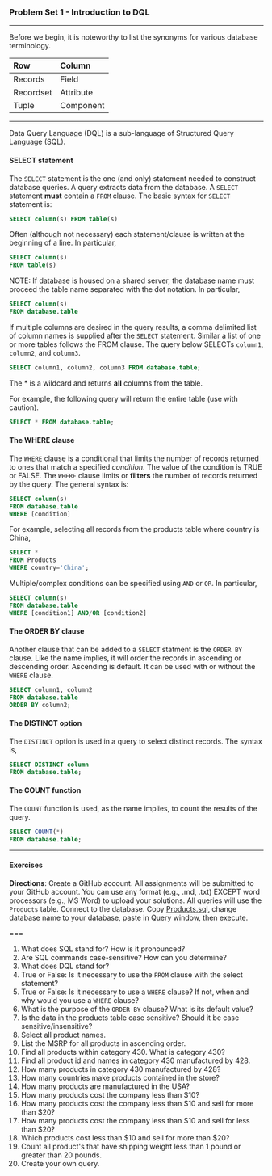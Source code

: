 ### Problem Set 1 - Introduction to DQL 
---

Before we begin, it is noteworthy to list the synonyms for various database terminology.  

|Row |Column   | 
|:--- |:---- |
|Records  | Field |
| Recordset | Attribute |
|Tuple | Component  |

---

Data Query Language (DQL) is a sub-language of Structured Query Language (SQL).  

#### SELECT statement

The `SELECT` statement is the one (and only) statement needed to construct database queries.  A query extracts data from the database.  A `SELECT` statement **must** contain a `FROM` clause.  The basic syntax for `SELECT` statement is:

```SQL
SELECT column(s) FROM table(s)
```

Often (although not necessary) each statement/clause is written at the beginning of a line.  In particular, 

```SQL
SELECT column(s) 
FROM table(s)
```

NOTE: If database is housed on a shared server, the database name must proceed the table name separated with the dot notation.  In particular, 

```SQL
SELECT column(s) 
FROM database.table
```

If multiple columns are desired in the query results, a comma delimited list of column names is supplied after the `SELECT` statement. Similar a list of one or more tables follows the FROM clause.   The query below SELECTs `column1`, `column2`, and `column3`. 


```SQL
SELECT column1, column2, column3 FROM database.table;
```



The * is a wildcard and returns **all** columns from the table.  

For example, the following query will return the entire table (use with caution).

```SQL
SELECT * FROM database.table;
```


#### The WHERE clause

The `WHERE` clause is a conditional that limits the number of records returned to ones that match a specified *condition*.  The value of the condition is TRUE or FALSE.  The `WHERE` clause limits or **filters** the number of records returned by the query. The general syntax is:

```SQL
SELECT column(s)
FROM database.table
WHERE [condition]
```
For example, selecting all records from the products table where country is China, 

```SQL
SELECT *
FROM Products
WHERE country='China';
```


Multiple/complex conditions can be specified using `AND` or `OR`.  In particular,

```SQL
SELECT column(s)
FROM database.table
WHERE [condition1] AND/OR [condition2]
```


#### The ORDER BY clause

Another clause that can be added to a `SELECT` statment is the `ORDER BY` clause.  Like the name implies, it will order the records in ascending or descending order.  Ascending is default.  It can be used with or without the `WHERE` clause.  

```SQL
SELECT column1, column2
FROM database.table
ORDER BY column2;
```

#### The DISTINCT option

The `DISTINCT` option is used in a query to select distinct records.  The syntax is, 

```SQL
SELECT DISTINCT column
FROM database.table;
```



#### The COUNT function

The `COUNT` function is used, as the name implies, to count the results of the query.    

```SQL
SELECT COUNT(*)
FROM database.table;
```

---

#### Exercises

**Directions**: Create a GitHub account.  All assignments will be submitted to your GitHub account.  You can use any format (e.g., .md, .txt) EXCEPT word processors (e.g., MS Word) to upload your solutions.  All queries will use the `Products` table.  Connect to the database.  Copy [Products.sql](https://github.com/jamesquinlan/mat301/tree/master/products), change database name to your database, paste in Query window, then execute.

===

1. What does SQL stand for?  How is it pronounced?
2. Are SQL commands case-sensitive?  How can you determine? 
3. What does DQL stand for?
4. True or False:  Is it necessary to use the `FROM` clause with the select statement? 
5. True or False:  Is it necessary to use a `WHERE` clause?  If not, when and why would you use a `WHERE` clause?
6. What is the purpose of the `ORDER BY` clause?  What is its default value?  
7. Is the data in the products table case sensitive?  Should it be case sensitive/insensitive? 
8. Select all product names.
9. List the MSRP for all products in ascending order.
10. Find all products within  category 430.  What is category 430?
11. Find all product id and names in category 430 manufactured by 428.
12. How many products in category 430 manufactured by 428?
13. How many countries make products contained in the store?
14. How many products are manufactured in the USA?
15. How many products cost the company less than $10?
16. How many products cost the company less than $10 and sell for more than $20?
17. How many products cost the company less than $10 and sell for less than $20?
18. Which products cost less than $10 and sell for more than $20?
19. Count all product's that have shipping weight less than 1 pound or greater than 20 pounds.
20. Create your own query.

